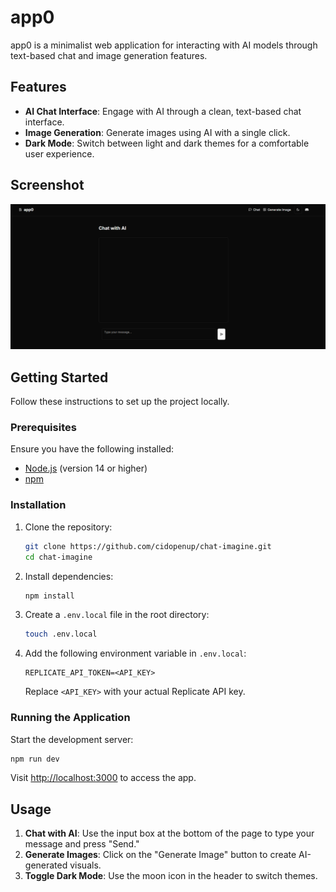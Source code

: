 # app0

app0 is a minimalist web application for interacting with AI models through text-based chat and image generation features.

## Features

- **AI Chat Interface**: Engage with AI through a clean, text-based chat interface.
- **Image Generation**: Generate images using AI with a single click.
- **Dark Mode**: Switch between light and dark themes for a comfortable user experience.

## Screenshot

![AI Platform](page-preview.png)

## Getting Started

Follow these instructions to set up the project locally.

### Prerequisites

Ensure you have the following installed:
- [Node.js](https://nodejs.org/) (version 14 or higher)
- [npm](https://www.npmjs.com/)

### Installation

1. Clone the repository:
   ```bash
   git clone https://github.com/cidopenup/chat-imagine.git
   cd chat-imagine
   ```

2. Install dependencies:
   ```bash
   npm install
   ```
3. Create a `.env.local` file in the root directory:
   ```bash
   touch .env.local
   ```

4. Add the following environment variable in `.env.local`:
   ```env
   REPLICATE_API_TOKEN=<API_KEY>
   ```
   Replace `<API_KEY>` with your actual Replicate API key.
### Running the Application

Start the development server:
```bash
npm run dev
```

Visit [http://localhost:3000](http://localhost:3000) to access the app.

## Usage

1. **Chat with AI**: Use the input box at the bottom of the page to type your message and press "Send."
2. **Generate Images**: Click on the "Generate Image" button to create AI-generated visuals.
3. **Toggle Dark Mode**: Use the moon icon in the header to switch themes.
